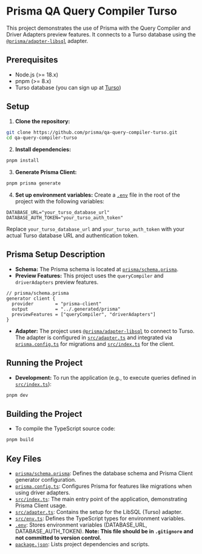 # Prisma QA Query Compiler Turso

This project demonstrates the use of Prisma with the Query Compiler and Driver Adapters preview features.
It connects to a Turso database using the [`@prisma/adapter-libsql`](https://www.npmjs.com/package/@prisma/adapter-libsql) adapter.

## Prerequisites

*   Node.js (>= 18.x)
*   pnpm (>= 8.x)
*   Turso database (you can sign up at [Turso](https://turso.tech/))

## Setup

1.  **Clone the repository:**
  ```bash
  git clone https://github.com/prisma/qa-query-compiler-turso.git
  cd qa-query-compiler-turso
  ```

2.  **Install dependencies:**
  ```bash
  pnpm install
  ```

3.  **Generate Prisma Client:**
  ```bash
  pnpm prisma generate
  ```

4.  **Set up environment variables:**
  Create a [`.env`](./.env) file in the root of the project with the following variables:
  ```env
  DATABASE_URL="your_turso_database_url"
  DATABASE_AUTH_TOKEN="your_turso_auth_token"
  ```
  Replace `your_turso_database_url` and `your_turso_auth_token` with your actual Turso database URL and authentication token.

## Prisma Setup Description

*   **Schema:** The Prisma schema is located at [`prisma/schema.prisma`](./prisma/schema.prisma).
*   **Preview Features:** This project uses the `queryCompiler` and `driverAdapters` preview features.
  ```prisma
  // prisma/schema.prisma
  generator client {
    provider        = "prisma-client"
    output          = "../.generated/prisma"
    previewFeatures = ["queryCompiler", "driverAdapters"]
  }
  ```
*   **Adapter:** The project uses [`@prisma/adapter-libsql`](https://www.npmjs.com/package/@prisma/adapter-libsql) to connect to Turso. The adapter is configured in [`src/adapter.ts`](./src/adapter.ts) and integrated via [`prisma.config.ts`](./prisma.config.ts) for migrations and [`src/index.ts`](./src/index.ts) for the client.

## Running the Project

*   **Development:** To run the application (e.g., to execute queries defined in [`src/index.ts`](./src/index.ts)):
  ```bash
  pnpm dev
  ```

## Building the Project

*   To compile the TypeScript source code:
  ```bash
  pnpm build
  ```

## Key Files

*   [`prisma/schema.prisma`](./prisma/schema.prisma): Defines the database schema and Prisma Client generator configuration.
*   [`prisma.config.ts`](./prisma.config.ts): Configures Prisma for features like migrations when using driver adapters.
*   [`src/index.ts`](./src/index.ts): The main entry point of the application, demonstrating Prisma Client usage.
*   [`src/adapter.ts`](./src/adapter.ts): Contains the setup for the LibSQL (Turso) adapter.
*   [`src/env.ts`](./src/env.ts): Defines the TypeScript types for environment variables.
*   [`.env`](./.env): Stores environment variables (DATABASE_URL, DATABASE_AUTH_TOKEN). **Note: This file should be in `.gitignore` and not committed to version control.**
*   [`package.json`](./package.json): Lists project dependencies and scripts.

